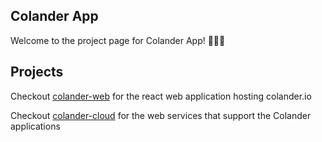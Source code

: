 ## Colander App

Welcome to the project page for Colander App! 🎉🎉🎉

## Projects

Checkout [colander-web](https://github.com/colander-app/colander-web) for the react web application hosting colander.io

Checkout [colander-cloud](https://github.com/colander-app/colander-cloud) for the web services that support the Colander applications
